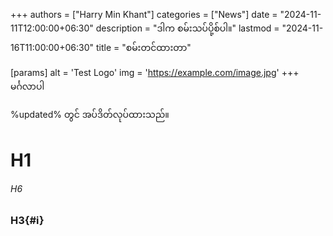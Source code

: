 +++
authors = ["Harry Min Khant"]
categories = ["News"]
date = "2024-11-11T12:00:00+06:30"
description = "ဒါက စမ်းသပ်ပို့စ်ပါ။"
lastmod = "2024-11-16T11:00:00+06:30"
title = "စမ်းတင်ထားတာ"

[params]
	alt = 'Test Logo'
	img = 'https://example.com/image.jpg'
+++
မင်္ဂလာပါ
<!--more-->
%updated% တွင် အပ်ဒိတ်လုပ်ထားသည်။
# H1
###### H6
### H3{#i}